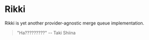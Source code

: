 # Rikki

Rikki is yet another provider-agnostic merge queue implementation.

> "Ha?????????" -- Taki Shiina
